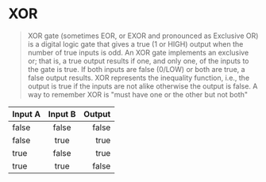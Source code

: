 # XOR

> XOR gate (sometimes EOR, or EXOR and pronounced as Exclusive OR) is a digital logic gate that gives a true (1 or HIGH) output when the number of true inputs is odd. An XOR gate implements an exclusive or; that is, a true output results if one, and only one, of the inputs to the gate is true. If both inputs are false (0/LOW) or both are true, a false output results. XOR represents the inequality function, i.e., the output is true if the inputs are not alike otherwise the output is false. A way to remember XOR is "must have one or the other but not both"

| Input A | Input B | Output |
| ------- | :-----: | -----: |
| false   |  false  |  false |
| false   |  true   |   true |
| true    |  false  |   true |
| true    |  true   |  false |
